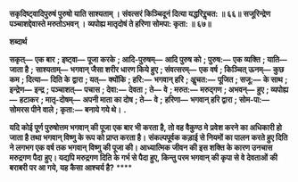 **सकृदिष्ट्वादिपुरुषं पुरुषो याति साश्यताम् ।** **संवत्सरं किञ्चिदूनं दित्या यद्धरिरॢचत: ॥ ६६॥** **सजूरिन्द्रेण पञ्चाशद्देवास्ते मरुतोऽभवन् ।** **व्यपोह्य मातृदोषं ते हरिणा सोमपा: कृता: ॥ ६७॥** 

**शब्दार्थ** 

**सकृत्—** **एक बार** **; इष्ट्वा—** **पूजा करके** **; आदि-पुरुषम्—** **आदि पुरुष को** **; पुरुष:—** **एक व्यक्ति** **; याति—** **जाता है** **;** **साश्यताम्—** **भगवान् जैसा शरीर धारण किये हुए** **; संवत्सरम्—** **एक वर्ष** **; किञ्चित् ऊनम्—** **कुछ कम** **; दित्या—** **दिति के** **द्वारा** **; यत्—** **क्योंकि** **; हरि:—** **भगवान् हरि** **; अॢचत:—** **पूजित** **; सजू:—** **के साथ** **; इन्द्रेण—** **इन्द्र** **; पञ्चाशत्—** **पचास** **; देवा:—** **देवता** **; ते—** **वे** **; मरुत:—** **मरुद्गण** **; अभवन्—** **हुए** **; व्यपोह्य—** **हटाकर** **; मातृ-दोषम्—** **अपनी माता का दोष** **; ते—** **वे** **;** **हरिणा—** **भगवान् हरि द्वारा** **; सोम-पा:—** **सोमरस पीने वाले** **; कृता:—** **बनाये गये थे।** **.** 

**यदि कोई पूर्ण पुरुषोत्तम भगवान् की पूजा एक बार भी करता है, तो वह वैकुण्ठ मे** **प्रवेश करने का अधिकारी हो जाता है तथा भगवान् विष्णु के रूप को प्राप्त करता है।** **संकल्पपूर्वक कड़ाई से नियमों का पालन करते हुए दिति ने लगभग एक वर्ष तक भगवान्** **विष्णु की पूजा की। आध्यात्मिक जीवन की इस शक्ति के कारण उनचास मरुद्रगण पैदा** **हुए। यद्यपि मरुद्रगण दिति के गर्भ से पैदा हुए, किन्तु परम भगवान् की कृपा से वे देवताओं** **की बराबरी पर आ गये, यह कैसा आश्चर्य है?** **** 